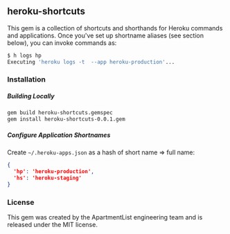## heroku-shortcuts

This gem is a collection of shortcuts and shorthands for Heroku commands and
applications. Once you've set up shortname aliases (see section below), you
can invoke commands as:

```bash
$ h logs hp
Executing 'heroku logs -t  --app heroku-production'...
```

### Installation
##### Building Locally
```bash
gem build heroku-shortcuts.gemspec
gem install heroku-shortcuts-0.0.1.gem
```

##### Configure Application Shortnames
Create `~/.heroku-apps.json` as a hash of short name => full name:
```json
{
  'hp': 'heroku-production',
  'hs': 'heroku-staging'
}
```

### License
This gem was created by the ApartmentList engineering team and is released under
the MIT license.
